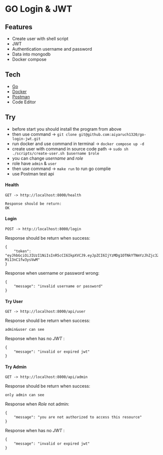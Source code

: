 # GO Login & JWT
## Features
- Create user with shell script
- JWT
- Authentication username and password
- Data into mongodb
- Docker compose

## Tech
- <a href="https://go.dev/dl/"> Go </a>
- <a href="https://www.docker.com/products/docker-desktop/"> Docker </a>
- <a href="https://www.postman.com/downloads/"> Postman </a>
- Code Editor

## Try
- before start you should install the program from above
- then use command -> ```git clone git@github.com:aiyaruch1320/go-login-jwt.git```
- run docker and use command in terminal -> ```docker compose up -d```
- create user with command in source code path -> ```sudo sh ./scripts/create-user.sh $username $role```
- you can change _username_ and _role_ 
- role have ```admin``` & ```user```
- then use command -> ```make run``` to run go complie
- use Postman test api


#### Health
```
GET -> http://localhost:8000/health
```
```
Response should be return:
OK
```
#### Login
```
POST -> http://localhost:8000/login
```
Response should be return when success:
```
{
    "token": "eyJhbGciOiJIUzI1NiIsInR5cCI6IkpXVCJ9.eyJpZCI6IjYzMDg1OTNkYTNmYzJhZjc3ZTQzNGRkYSIsInVzZXJuYW1lIjoidXNlciIsInJvbGUiOiJ1c2VyIiwiY2xpZW50X2lkIjoiIiwic3ViIjoiIiwiYXV0aF90aW1lIjowLCJsZHAiOiIiLCJpYXQiOjAsInNjb3BlIjpudWxsLCJhbXIiOm51bGx9.b3PFwJGcP2GJXcwXOdotZqXwIWb-Mi13nC1fw3ysVwM"
}
```
Response when username or password wrong:
```
{
    "message": "invalid username or password"
}
```

#### Try User
```
GET -> http://localhost:8000/api/user
```
Response should be return when success:
```
admin&user can see
```
Response when has no _JWT_ :
```
{
    "message": "invalid or expired jwt"
}
```

#### Try Admin
```
GET -> http://localhost:8000/api/admin
```
Response should be return when success:
```
only admin can see
```
Response when _Role_ not admin:
```
{
    "message": "you are not authorized to access this resource"
}
```
Response when has no _JWT_ :
```
{
    "message": "invalid or expired jwt"
}
```
